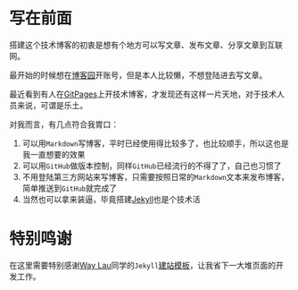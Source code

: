 
写在前面
====
搭建这个技术博客的初衷是想有个地方可以写文章、发布文章、分享文章到互联网。

最开始的时候想在[博客园](http://www.cnblogs.com)开账号，但是本人比较懒，不想登陆进去写文章。

最近看到有人在[GitPages](https://pages.github.com/)上开技术博客，才发现还有这样一片天地，对于技术人员来说，可谓是乐土。

对我而言，有几点符合我胃口：

1. 可以用`Markdown`写博客，平时已经使用得比较多了，也比较顺手，所以这也是我一直想要的效果
2. 可以用`GitHub`做版本控制，同样`GitHub`已经流行的不得了了，自己也习惯了
3. 不用登陆第三方网站来写博客，只需要按照日常的`Markdown`文本来发布博客，简单推送到`GitHub`就完成了
4. 当然也可以拿来装逼，毕竟搭建[Jekyll](https://jekyllrb.com/)也是个技术活

特别鸣谢
====

在这里需要特别感谢[Way Lau](http://waylau.com/)同学的`Jekyll`[建站模板](https://github.com/waylau/jekyll-bootstrap-blog)，让我省下一大堆页面的开发工作。